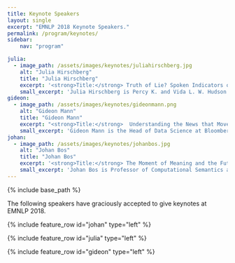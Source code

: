 ```yaml
---
title: Keynote Speakers
layout: single
excerpt: "EMNLP 2018 Keynote Speakers."
permalink: /program/keynotes/
sidebar: 
    nav: "program"

julia:
  - image_path: /assets/images/keynotes/juliahirschberg.jpg
    alt: "Julia Hirschberg"
    title: "Julia Hirschberg"
    excerpt: '<strong>Title:</strong> Truth of Lie? Spoken Indicators of Deception in Speech<br/><strong>Abstract:</strong> Detecting deception from various forms of human behavior is a longstanding research goal which is of considerable interest to the military, law enforcement, corporate security, social services and mental health workers.  However, both humans and polygraphs are very poor at this task.  We describe more accurate methods we have developed to detect deception automatically from spoken language.  Our classifiers are trained on the largest cleanly recorded corpus of within-subject deceptive and non-deceptive speech that has been collected.  To distinguish truth from lie we make use of acoustic-prosodic, lexical, demographic, and personality features.  We further examine differences in deceptive behavior based upon gender, personality, and native language (Mandarin Chinese vs. English), comparing our systems to human performance.  We extend our studies to identify cues in trusted speech vs. mistrusted speech and how these features differ by speaker and by listener.  Why does a listener believe a lie?'
    small_excerpt: 'Julia Hirschberg is Percy K. and Vida L. W. Hudson Professor and Chair of Computer Science at [Columbia University](http://www.cs.columbia.edu/~julia/). She previously worked at Bell Laboratories and AT&T Labs where she created the HCI Research Department.  She has been editor of Computational Linguistics and Speech Communication, is a fellow of AAAI, ISCA, ACL, ACM, and IEEE, and a member of the National Academy of Engineering.  She received the IEEE James L. Flanagan Speech and Audio Processing Award and the ISCA Medal for Scientific Achievement.  She currently serves on the IEEE Speech and Language Processing Technical Committee, is co-chair of the CRA-W Board, and has worked for diversity for many years at AT&T and Columbia.  She works on spoken language processing and NLP, studying text-to-speech synthesis, spoken dialogue systems, entrainment in conversation, detection of deceptive and emotional speech, hedging behavior, and linguistic code-switching (language mixing).'
gideon:
  - image_path: /assets/images/keynotes/gideonmann.png
    alt: "Gideon Mann"
    title: "Gideon Mann"
    excerpt: "<strong>Title:</strong>  Understanding the News that Moves Markets<br/><strong>Abstract:</strong> Since the dawn of human civilization, finance and language technology have been connected.  However, only recently have advances in statistical language understanding, and an ever-increasing thirst for market advantage, led to the widespread application of natural language technology across the global capital markets. This talk will review the ways in which language technology is enabling market participants to quickly understand and respond to major world events and breaking business news. It will outline the state of the art in applications of NLP to finance and highlight open problems that are being addressed by emerging research."
    small_excerpt: 'Gideon Mann is the Head of Data Science at Bloomberg L.P., where he guides the strategic direction for machine learning, natural language processing (NLP) and search across the company.  He is part of the leadership team for the Office of the CTO. He served as a founding member of both the [Data for Good Exchange](https://www.bloomberg.com/company/d4gx/) (D4GX), an annual conference on data science applications for social good, and the [Shift Commission on Work, Workers and Technology](https://shiftcommission.work). He has also been active in academic research in fact extraction, weakly-supervised learning, and distributed optimization. Recently, he has also been interested in applications of machine learning to problems in software engineering. From 2007 to 2014, he worked at Google Research in New York City, and his team built core machine learning libraries, released the Google Prediction API, and developed [Colaboratory](http://colab.research.google.com). Mann graduated Brown University in 1999 and received a Ph.D. from The Johns Hopkins University in 2006.'
johan:
  - image_path: /assets/images/keynotes/johanbos.jpg
    alt: "Johan Bos"
    title: "Johan Bos"
    excerpt: '<strong>Title:</strong> The Moment of Meaning and the Future of Computational Semantics<br/><strong>Abstract:</strong> There are many recent advances in semantic parsing: we see a rising number of semantically annotated corpora and there is exciting technology (such as neural networks) to be explored. In this talk I will discuss what role computational semantics could play in future natural language processing applications (including fact checking and machine translation). I will argue that we should not just look at semantic parsing, but that things can get really interesting when we can use language-neutral meaning representations to draw (transparent) inferences. The main ideas will be exemplified by the parallel meaning bank, a new corpus comprising texts annotated with formal meaning representations for English, Dutch, German and Italian.'
    small_excerpt: 'Johan Bos is Professor of Computational Semantics at the University of Groningen (Netherlands). He received his doctorate from the Computational Linguistics Department at the University of the Saarland (Germany) and held post-doc positions at the University of Edinburgh (UK) and the La Sapienza University in Rome (Italy). In 2010, he moved to his current position in Groningen, leading the computational semantics group. Bos is the developer of Boxer, a state-of-the-art wide-coverage semantic parser for English, initiator of the [Groningen Meaning Bank](http://gmb.let.rug.nl), a large semantically-annotated corpus of texts, and inventor of Wordrobe, a game with a purpose for semantic annotation. Bos received a $1.5-million Vici grant from NWO (Netherlands Organisation for Scientific Research) in 2015 to investigate the role of meaning in human and machine translation. A concrete outcome of this project is the [Parallel Meaning Bank](http://pmb.let.rug.nl) containing detailed meaning representations for English, German, Dutch and Italian sentences.'
---
```

{% include base_path %}

The following speakers have graciously accepted to give keynotes at EMNLP 2018.

{% include feature_row id="johan" type="left" %}

{% include feature_row id="julia" type="left" %}

{% include feature_row id="gideon" type="left" %}


